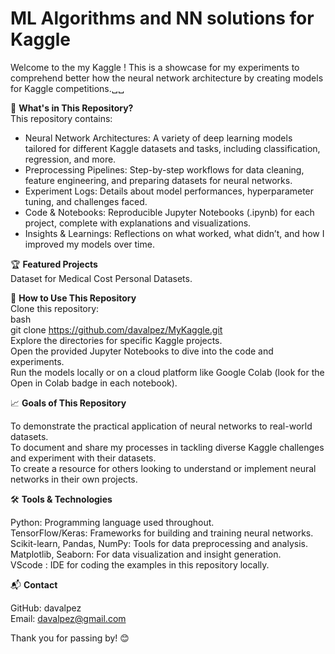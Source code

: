 # ML Algorithms and NN solutions for Kaggle
Welcome to the my Kaggle ! This is a showcase for my experiments to comprehend better how the neural network architecture by creating models for Kaggle competitions.␣␣

📂 **What's in This Repository?** <br>
This repository contains:<br>

* Neural Network Architectures: A variety of deep learning models tailored for different Kaggle datasets and tasks, including classification, regression, and more.
* Preprocessing Pipelines: Step-by-step workflows for data cleaning, feature engineering, and preparing datasets for neural networks.
* Experiment Logs: Details about model performances, hyperparameter tuning, and challenges faced.
* Code & Notebooks: Reproducible Jupyter Notebooks (.ipynb) for each project, complete with explanations and visualizations.
* Insights & Learnings: Reflections on what worked, what didn’t, and how I improved my models over time.

🏆 **Featured Projects** <br>
Dataset for Medical Cost Personal Datasets.<br>

🚀 **How to Use This Repository** <br>
Clone this repository:<br>
bash <br>
git clone https://github.com/davalpez/MyKaggle.git <br>
Explore the directories for specific Kaggle projects.<br>
Open the provided Jupyter Notebooks to dive into the code and experiments.<br>
Run the models locally or on a cloud platform like Google Colab (look for the Open in Colab badge in each notebook).<br>

📈 **Goals of This Repository** <br>

To demonstrate the practical application of neural networks to real-world datasets.<br>
To document and share my processes in tackling diverse Kaggle challenges and experiment with their datasets.<br>
To create a resource for others looking to understand or implement neural networks in their own projects.<br>

🛠 **Tools & Technologies** <br>

Python: Programming language used throughout.<br>
TensorFlow/Keras: Frameworks for building and training neural networks.<br>
Scikit-learn, Pandas, NumPy: Tools for data preprocessing and analysis.<br>
Matplotlib, Seaborn: For data visualization and insight generation.<br>
VScode : IDE for coding the examples in this repository locally.<br>

📬 **Contact** <br>

GitHub: davalpez<br>
Email: davalpez@gmail.com<br>

Thank you for passing by! 😊

